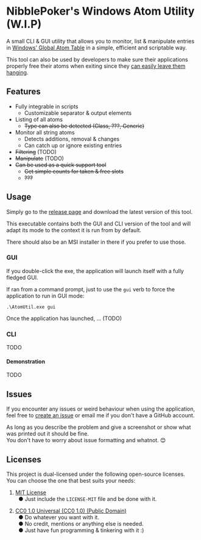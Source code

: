 # NibblePoker's Windows Atom Utility (W.I.P)
A small CLI & GUI utility that allows you to monitor, list & manipulate entries
in [Windows' Global Atom Table](https://learn.microsoft.com/en-us/windows/win32/dataxchg/about-atom-tables)
in a simple, efficient and scriptable way.

This tool can also be used by developers to make sure their applications properly free
their atoms when exiting since they
[can easily leave them hanging](https://learn.microsoft.com/en-us/windows/win32/api/winuser/nf-winuser-registerclassa#remarks).


## Features
* Fully integrable in scripts
  * Customizable separator & output elements
* Listing of all atoms
  * <s>Type can also be detected (Class, ???, Generic)</s>
* Monitor all string atoms
  * Detects additions, removal & changes
  * Can catch up or ignore existing entries
* <s>Filtering</s> (TODO)
* <s>Manipulate</s> (TODO)
* <s>Can be used as a quick support tool</s>
  * <s>Get simple counts for taken & free slots</s>
  * <s>???</s>


## Usage
Simply go to the [release page]() and download the latest version of this tool.

This executable contains both the GUI and CLI version of the tool and will adapt
its mode to the context it is run from by default.

There should also be an MSI installer in there if you prefer to use those.


### GUI
If you double-click the exe, the application will launch itself with a fully fledged GUI.

If ran from a command prompt, just to use the `gui` verb to force the
application to run in GUI mode:
```shell
.\AtomUtil.exe gui
```

Once the application has launched, ... (TODO)


### CLI
TODO

#### Demonstration
TODO


## Issues
If you encounter any issues or weird behaviour when using the application, feel free to [create an issue](#) or email me if you don't have a GitHub account.

As long as you describe the problem and give a screenshot or show what was printed out it should be fine.<br>
You don't have to worry about issue formatting and whatnot. 😊


## Licenses
This project is dual-licensed under the following open-source licenses.<br>
You can choose the one that best suits your needs:
1. [MIT License](LICENSE-MIT)<br>
   &nbsp;&nbsp;● Just include the `LICENSE-MIT` file and be done with it.

2. [CC0 1.0 Universal (CC0 1.0) (Public Domain)](LICENSE-CC0)<br>
   &nbsp;&nbsp;● Do whatever you want with it.<br>
   &nbsp;&nbsp;● No credit, mentions or anything else is needed.<br>
   &nbsp;&nbsp;● Just have fun programming & tinkering with it :)

